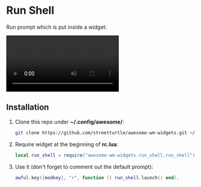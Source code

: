 # Run Shell

Run prompt which is put inside a widget:

![video](./out.mp4)

## Installation

1. Clone this repo under **~/.config/awesome/**:

    ```bash
    git clone https://github.com/streetturtle/awesome-wm-widgets.git ~/.config/awesome/
    ```

1. Require widget at the beginning of **rc.lua**:

    ```lua
    local run_shell = require("awesome-wm-widgets.run_shell.run_shell")
    ```

1. Use it (don't forget to comment out the default prompt):

    ```lua
    awful.key({modkey}, "r", function () run_shell.launch() end),
 